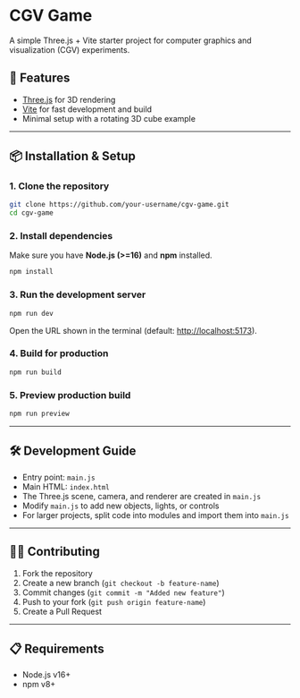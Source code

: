 # CGV Game

A simple Three.js + Vite starter project for computer graphics and visualization (CGV) experiments.

## 🚀 Features
- [Three.js](https://threejs.org/) for 3D rendering
- [Vite](https://vitejs.dev/) for fast development and build
- Minimal setup with a rotating 3D cube example

---

## 📦 Installation & Setup

### 1. Clone the repository
```bash
git clone https://github.com/your-username/cgv-game.git
cd cgv-game
```

### 2. Install dependencies
Make sure you have **Node.js (>=16)** and **npm** installed.

```bash
npm install
```

### 3. Run the development server
```bash
npm run dev
```
Open the URL shown in the terminal (default: [http://localhost:5173](http://localhost:5173)).

### 4. Build for production
```bash
npm run build
```

### 5. Preview production build
```bash
npm run preview
```

---

## 🛠 Development Guide

- Entry point: `main.js`
- Main HTML: `index.html`
- The Three.js scene, camera, and renderer are created in `main.js`
- Modify `main.js` to add new objects, lights, or controls
- For larger projects, split code into modules and import them into `main.js`

---

## 🧑‍💻 Contributing

1. Fork the repository
2. Create a new branch (`git checkout -b feature-name`)
3. Commit changes (`git commit -m "Added new feature"`)
4. Push to your fork (`git push origin feature-name`)
5. Create a Pull Request

---

## 📋 Requirements
- Node.js v16+
- npm v8+
